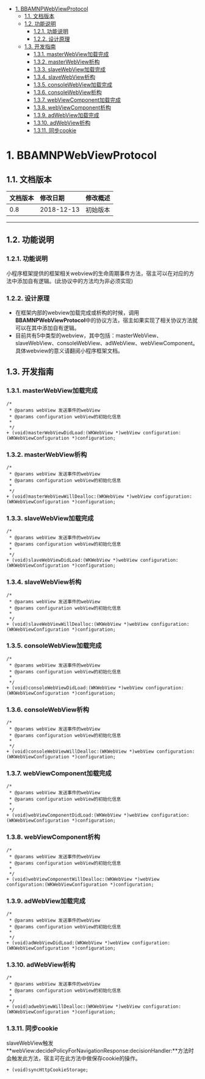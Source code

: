 <!-- TOC -->

- [1. BBAMNPWebViewProtocol](#1-bbamnpwebviewprotocol)
    - [1.1. 文档版本](#11-文档版本)
    - [1.2. 功能说明](#12-功能说明)
        - [1.2.1. 功能说明](#121-功能说明)
        - [1.2.2. 设计原理](#122-设计原理)
    - [1.3. 开发指南](#13-开发指南)
        - [1.3.1. masterWebView加载完成](#131-masterwebview加载完成)
        - [1.3.2. masterWebView析构](#132-masterwebview析构)
        - [1.3.3. slaveWebView加载完成](#133-slavewebview加载完成)
        - [1.3.4. slaveWebView析构](#134-slavewebview析构)
        - [1.3.5. consoleWebView加载完成](#135-consolewebview加载完成)
        - [1.3.6. consoleWebView析构](#136-consolewebview析构)
        - [1.3.7. webViewComponent加载完成](#137-webviewcomponent加载完成)
        - [1.3.8. webViewComponent析构](#138-webviewcomponent析构)
        - [1.3.9. adWebView加载完成](#139-adwebview加载完成)
        - [1.3.10. adWebView析构](#1310-adwebview析构)
        - [1.3.11. 同步cookie](#1311-同步cookie)

<!-- /TOC -->
# 1. BBAMNPWebViewProtocol
## 1.1. 文档版本

|文档版本|修改日期|修改概述|
|:--|:--|:--|
|0.8|2018-12-13|初始版本|

--------------------------
## 1.2. 功能说明


### 1.2.1. 功能说明

小程序框架提供的框架相关webview的生命周期事件方法，宿主可以在对应的方法中添加自有逻辑。(此协议中的方法均为非必须实现)

### 1.2.2. 设计原理

+ 在框架内部的webview加载完成或析构的时候，调用**BBAMNPWebViewProtocol**中的协议方法，宿主如果实现了相关协议方法就可以在其中添加自有逻辑。
+ 目前共有5中类型的webview，其中包括：masterWebView、slaveWebView、consoleWebView、adWebView、webViewComponent。具体webview的意义请翻阅小程序框架文档。

 
## 1.3. 开发指南

### 1.3.1. masterWebView加载完成

```
/*
 * @params webView 发送事件的webView
 * @params configuration webView的初始化信息
 *
 */
+ (void)masterWebViewDidLoad:(WKWebView *)webView configuration:(WKWebViewConfiguration *)configuration;
```

### 1.3.2. masterWebView析构

```
/*
 * @params webView 发送事件的webView
 * @params configuration webView的初始化信息
 *
 */
+ (void)masterWebViewWillDealloc:(WKWebView *)webView configuration:(WKWebViewConfiguration *)configuration;
```

### 1.3.3. slaveWebView加载完成

```
/*
 * @params webView 发送事件的webView
 * @params configuration webView的初始化信息
 *
 */
+ (void)slaveWebViewDidLoad:(WKWebView *)webView configuration:(WKWebViewConfiguration *)configuration;
```

### 1.3.4. slaveWebView析构

```
/*
 * @params webView 发送事件的webView
 * @params configuration webView的初始化信息
 *
 */
+ (void)slaveWebViewWillDealloc:(WKWebView *)webView configuration:(WKWebViewConfiguration *)configuration;
```

### 1.3.5. consoleWebView加载完成

```
/*
 * @params webView 发送事件的webView
 * @params configuration webView的初始化信息
 *
 */
+ (void)consoleWebViewDidLoad:(WKWebView *)webView configuration:(WKWebViewConfiguration *)configuration;
```

### 1.3.6. consoleWebView析构

```
/*
 * @params webView 发送事件的webView
 * @params configuration webView的初始化信息
 *
 */
+ (void)consoleWebViewWillDealloc:(WKWebView *)webView configuration:(WKWebViewConfiguration *)configuration;
```

### 1.3.7. webViewComponent加载完成

```
/*
 * @params webView 发送事件的webView
 * @params configuration webView的初始化信息
 *
 */
+ (void)webViewComponentDidLoad:(WKWebView *)webView configuration:(WKWebViewConfiguration *)configuration;
```

### 1.3.8. webViewComponent析构

```
/*
 * @params webView 发送事件的webView
 * @params configuration webView的初始化信息
 *
 */
+ (void)webViewComponentWillDealloc:(WKWebView *)webView configuration:(WKWebViewConfiguration *)configuration;
```

### 1.3.9. adWebView加载完成

```
/*
 * @params webView 发送事件的webView
 * @params configuration webView的初始化信息
 *
 */
+ (void)adWebViewDidLoad:(WKWebView *)webView configuration:(WKWebViewConfiguration *)configuration;
```


### 1.3.10. adWebView析构

```
/*
 * @params webView 发送事件的webView
 * @params configuration webView的初始化信息
 *
 */
+ (void)adwebViewWillDealloc:(WKWebView *)webView configuration:(WKWebViewConfiguration *)configuration;
```

### 1.3.11. 同步cookie

slaveWebView触发**webView:decidePolicyForNavigationResponse:decisionHandler:**方法时会触发此方法，宿主可在此方法中做保存cookie的操作。

```
+ (void)syncHttpCookieStorage;
```
